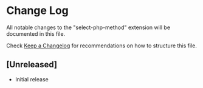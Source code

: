 # Change Log

All notable changes to the "select-php-method" extension will be documented in this file.

Check [Keep a Changelog](http://keepachangelog.com/) for recommendations on how to structure this file.

## [Unreleased]

- Initial release